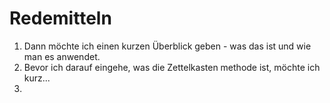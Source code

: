 # Redemitteln
1. Dann möchte ich einen kurzen Überblick geben - was das ist und wie man es anwendet.
2. Bevor ich darauf eingehe, was die Zettelkasten methode ist, möchte ich kurz...
3.
